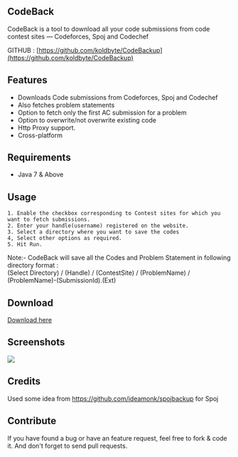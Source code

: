 ## CodeBack
CodeBack is a tool to download all your code submissions from code contest sites &mdash; Codeforces, Spoj and Codechef

GITHUB : [https://github.com/koldbyte/CodeBackup](https://github.com/koldbyte/CodeBackup)

## Features
* Downloads Code submissions from Codeforces, Spoj and Codechef
* Also fetches problem statements
* Option to fetch only the first AC submission for a problem
* Option to overwrite/not overwrite existing code
* Http Proxy support.
* Cross-platform

## Requirements
* Java 7 & Above
  			
## Usage	

	1. Enable the checkbox corresponding to Contest sites for which you want to fetch submissions.  
	2. Enter your handle(username) registered on the website.  
	3. Select a directory where you want to save the codes  
	4, Select other options as required.  
	5. Hit Run.  
				  

Note:- CodeBack will save all the Codes and Problem Statement in following directory format :  
(Select Directory) / (Handle) / (ContestSite) / (ProblemName) / (ProblemName)-(SubmissionId).(Ext)

## Download
[Download here](https://github.com/koldbyte/CodeBackup/releases/download/Codeback_v3/CodeBack_v3.jar)
  

## Screenshots  
  
![ ](https://i.imgur.com/rBBY39l.png)
  
## Credits
Used some idea from https://github.com/ideamonk/spojbackup for Spoj

## Contribute
If you have found a bug or have an feature request, feel free to fork & code it. And don't forget to send pull requests.
  
